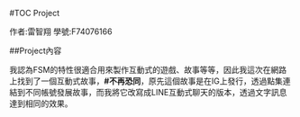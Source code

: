 #TOC Project

作者:雷智翔
學號:F74076166

##Project內容

我認為FSM的特性很適合用來製作互動式的遊戲、故事等等，因此我這次在網路上找到了一個互動式故事，**#不再恐同**，原先這個故事是在IG上發行，透過點集連結到不同帳號發展故事，而我將它改寫成LINE互動式聊天的版本，透過文字訊息達到相同的效果。
